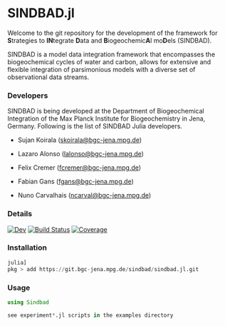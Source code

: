 # SINDBAD.jl

Welcome to the git repository for the development of the framework for **S**trategies to **IN**tegrate **D**ata and **B**iogeochemic**A**l mo**D**els (SINDBAD). 

SINDBAD is a model data integration framework that encompasses the biogeochemical cycles of water and carbon, allows for extensive and flexible integration of parsimonious models with a diverse set of observational data streams.

### Developers

SINDBAD is being developed at the Department of Biogeochemical Integration of the Max Planck Institute for Biogeochemistry in Jena, Germany. Following is the list of SINDBAD Julia developers.

- Sujan Koirala (<skoirala@bgc-jena.mpg.de>)

- Lazaro Alonso (<lalonso@bgc-jena.mpg.de>)

- Felix Cremer (<fcremer@bgc-jena.mpg.de>)

- Fabian Gans (<fgans@bgc-jena.mpg.de>)

- Nuno Carvalhais (<ncarval@bgc-jena.mpg.de>)

### Details

[![Dev](https://img.shields.io/badge/docs-dev-blue.svg)](https://lalonso.gitlab.io/sindbad.jl/dev)
[![Build Status](https://git.bgc-jena.mpg.de/sindbad/Sindbad.jl/badges/main/pipeline.svg)](https://git.bgc-jena.mpg.de/sindbad/sindbad.jl/pipelines)
[![Coverage](https://git.bgc-jena.mpg.de/sindbad/Sindbad.jl/badges/main/coverage.svg)](https://git.bgc-jena.mpg.de/sindbad/sindbad.jl/commits/main)

### Installation

```julia
julia]
pkg > add https://git.bgc-jena.mpg.de/sindbad/sindbad.jl.git
```

### Usage

```julia
using Sindbad

see experiment*.jl scripts in the examples directory
```
